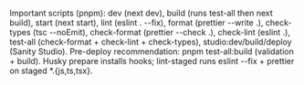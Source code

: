 Important scripts (pnpm): dev (next dev), build (runs test-all then next build), start (next start), lint (eslint . --fix), format (prettier --write .), check-types (tsc --noEmit), check-format (prettier --check .), check-lint (eslint .), test-all (check-format + check-lint + check-types), studio:dev/build/deploy (Sanity Studio). Pre-deploy recommendation: pnpm test-all:build (validation + build). Husky prepare installs hooks; lint-staged runs eslint --fix + prettier on staged \*.{js,ts,tsx}.
